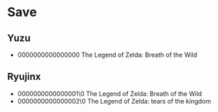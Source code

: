 # Save

## Yuzu

- 0000000000000000 The Legend of Zelda: Breath of the Wild

## Ryujinx

- 0000000000000001\0 The Legend of Zelda: Breath of the Wild
- 0000000000000002\0 The Legend of Zelda: tears of the kingdom
